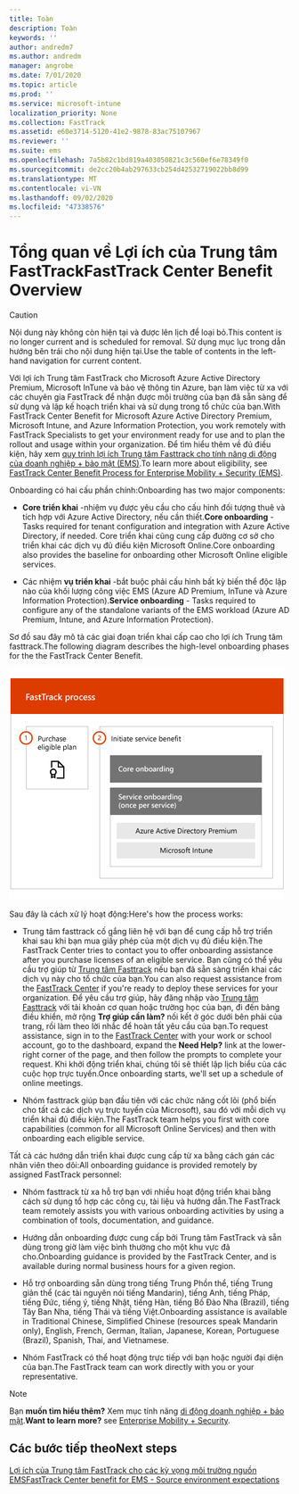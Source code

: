 ```yaml
---
title: Toàn
description: Toàn
keywords: ''
author: andredm7
ms.author: andredm
manager: angrobe
ms.date: 7/01/2020
ms.topic: article
ms.prod: ''
ms.service: microsoft-intune
localization_priority: None
ms.collection: FastTrack
ms.assetid: e60e3714-5120-41e2-9878-83ac75107967
ms.reviewer: ''
ms.suite: ems
ms.openlocfilehash: 7a5b82c1bd819a403050821c3c560ef6e78349f0
ms.sourcegitcommit: de2cc20b4ab297633cb254d42532719022bb8d99
ms.translationtype: MT
ms.contentlocale: vi-VN
ms.lasthandoff: 09/02/2020
ms.locfileid: "47338576"
---
```

# <a name="fasttrack-center-benefit-overview"></a><span data-ttu-id="7cac4-103">Tổng quan về Lợi ích của Trung tâm FastTrack</span><span class="sxs-lookup"><span data-stu-id="7cac4-103">FastTrack Center Benefit Overview</span></span>

> [!CAUTION]
> <span data-ttu-id="7cac4-104">Nội dung này không còn hiện tại và được lên lịch để loại bỏ.</span><span class="sxs-lookup"><span data-stu-id="7cac4-104">This content is no longer current and is scheduled for removal.</span></span> <span data-ttu-id="7cac4-105">Sử dụng mục lục trong dẫn hướng bên trái cho nội dung hiện tại.</span><span class="sxs-lookup"><span data-stu-id="7cac4-105">Use the table of contents in the left-hand navigation for current content.</span></span>

<span data-ttu-id="7cac4-106">Với lợi ích Trung tâm FastTrack cho Microsoft Azure Active Directory Premium, Microsoft InTune và bảo vệ thông tin Azure, bạn làm việc từ xa với các chuyên gia FastTrack để nhận được môi trường của bạn đã sẵn sàng để sử dụng và lập kế hoạch triển khai và sử dụng trong tổ chức của bạn.</span><span class="sxs-lookup"><span data-stu-id="7cac4-106">With FastTrack Center Benefit for Microsoft Azure Active Directory Premium, Microsoft Intune, and Azure Information Protection, you work remotely with FastTrack Specialists to get your environment ready for use and to plan the rollout and usage within your organization.</span></span> <span data-ttu-id="7cac4-107">Để tìm hiểu thêm về đủ điều kiện, hãy xem [quy trình lợi ích Trung tâm Fasttrack cho tính năng di động của doanh nghiệp + bảo mật (EMS)](EMS-fasttrack-process.md).</span><span class="sxs-lookup"><span data-stu-id="7cac4-107">To learn more about eligibility, see [FastTrack Center Benefit Process for Enterprise Mobility + Security (EMS)](EMS-fasttrack-process.md).</span></span>

<span data-ttu-id="7cac4-108">Onboarding có hai cấu phần chính:</span><span class="sxs-lookup"><span data-stu-id="7cac4-108">Onboarding has two major components:</span></span>

-   <span data-ttu-id="7cac4-109">**Core triển khai** -nhiệm vụ được yêu cầu cho cấu hình đối tượng thuê và tích hợp với Azure Active Directory, nếu cần thiết.</span><span class="sxs-lookup"><span data-stu-id="7cac4-109">**Core onboarding** - Tasks required for tenant configuration and integration with Azure Active Directory, if needed.</span></span> <span data-ttu-id="7cac4-110">Core triển khai cũng cung cấp đường cơ sở cho triển khai các dịch vụ đủ điều kiện Microsoft Online.</span><span class="sxs-lookup"><span data-stu-id="7cac4-110">Core onboarding also provides the baseline for onboarding other Microsoft Online eligible services.</span></span>

-   <span data-ttu-id="7cac4-111">Các nhiệm **vụ triển khai** -bắt buộc phải cấu hình bất kỳ biến thể độc lập nào của khối lượng công việc EMS (Azure AD Premium, InTune và Azure Information Protection).</span><span class="sxs-lookup"><span data-stu-id="7cac4-111">**Service onboarding** - Tasks required to configure any of the standalone variants of the EMS workload (Azure AD Premium, Intune, and Azure Information Protection).</span></span>

<span data-ttu-id="7cac4-112">Sơ đồ sau đây mô tả các giai đoạn triển khai cấp cao cho lợi ích Trung tâm fasttrack.</span><span class="sxs-lookup"><span data-stu-id="7cac4-112">The following diagram describes the high-level onboarding phases for the the FastTrack Center Benefit.</span></span>

![Các giai đoạn triển khai mức cao nhất của việc sử dụng lợi ích của Trung tâm fasttrack](./media/ft-onboarding-process.png)

<span data-ttu-id="7cac4-114">Sau đây là cách xử lý hoạt động:</span><span class="sxs-lookup"><span data-stu-id="7cac4-114">Here's how the process works:</span></span>

- <span data-ttu-id="7cac4-115">Trung tâm fasttrack cố gắng liên hệ với bạn để cung cấp hỗ trợ triển khai sau khi bạn mua giấy phép của một dịch vụ đủ điều kiện.</span><span class="sxs-lookup"><span data-stu-id="7cac4-115">The FastTrack Center tries to contact you to offer onboarding assistance after you purchase licenses of an eligible service.</span></span> <span data-ttu-id="7cac4-116">Bạn cũng có thể yêu cầu trợ giúp từ [Trung tâm Fasttrack](https://go.microsoft.com/fwlink/?linkid=780698) nếu bạn đã sẵn sàng triển khai các dịch vụ này cho tổ chức của bạn.</span><span class="sxs-lookup"><span data-stu-id="7cac4-116">You can also request assistance from the [FastTrack Center](https://go.microsoft.com/fwlink/?linkid=780698) if you're ready to deploy these services for your organization.</span></span> <span data-ttu-id="7cac4-117">Để yêu cầu trợ giúp, hãy đăng nhập vào [Trung tâm Fasttrack](https://go.microsoft.com/fwlink/?linkid=780698) với tài khoản cơ quan hoặc trường học của bạn, đi đến bảng điều khiển, mở rộng **Trợ giúp cần làm?** nối kết ở góc dưới bên phải của trang, rồi làm theo lời nhắc để hoàn tất yêu cầu của bạn.</span><span class="sxs-lookup"><span data-stu-id="7cac4-117">To request assistance, sign in to the [FastTrack Center](https://go.microsoft.com/fwlink/?linkid=780698) with your work or school account, go to the dashboard, expand the **Need Help?** link at the lower-right corner of the page, and then follow the prompts to complete your request.</span></span> <span data-ttu-id="7cac4-118">Khi khởi động triển khai, chúng tôi sẽ thiết lập lịch biểu của các cuộc họp trực tuyến.</span><span class="sxs-lookup"><span data-stu-id="7cac4-118">Once onboarding starts, we'll set up a schedule of online meetings.</span></span>

-   <span data-ttu-id="7cac4-119">Nhóm fasttrack giúp bạn đầu tiên với các chức năng cốt lõi (phổ biến cho tất cả các dịch vụ trực tuyến của Microsoft), sau đó với mỗi dịch vụ triển khai đủ điều kiện.</span><span class="sxs-lookup"><span data-stu-id="7cac4-119">The FastTrack team helps you first with core capabilities (common for all Microsoft Online Services) and then with onboarding each eligible service.</span></span>

<span data-ttu-id="7cac4-120">Tất cả các hướng dẫn triển khai được cung cấp từ xa bằng cách gán các nhân viên theo dõi:</span><span class="sxs-lookup"><span data-stu-id="7cac4-120">All onboarding guidance is provided remotely by assigned FastTrack personnel:</span></span>

-   <span data-ttu-id="7cac4-121">Nhóm fasttrack từ xa hỗ trợ bạn với nhiều hoạt động triển khai bằng cách sử dụng tổ hợp các công cụ, tài liệu và hướng dẫn.</span><span class="sxs-lookup"><span data-stu-id="7cac4-121">The FastTrack team remotely assists you with various onboarding activities by using a combination of tools, documentation, and guidance.</span></span>

-   <span data-ttu-id="7cac4-122">Hướng dẫn onboarding được cung cấp bởi Trung tâm FastTrack và sẵn dùng trong giờ làm việc bình thường cho một khu vực đã cho.</span><span class="sxs-lookup"><span data-stu-id="7cac4-122">Onboarding guidance is provided by the FastTrack Center, and is available during normal business hours for a given region.</span></span>

-   <span data-ttu-id="7cac4-123">Hỗ trợ onboarding sẵn dùng trong tiếng Trung Phồn thể, tiếng Trung giản thể (các tài nguyên nói tiếng Mandarin), tiếng Anh, tiếng Pháp, tiếng Đức, tiếng ý, tiếng Nhật, tiếng Hàn, tiếng Bồ Đào Nha (Brazil), tiếng Tây Ban Nha, tiếng Thái và tiếng Việt.</span><span class="sxs-lookup"><span data-stu-id="7cac4-123">Onboarding assistance is available in Traditional Chinese, Simplified Chinese (resources speak Mandarin only), English, French, German, Italian, Japanese, Korean, Portuguese (Brazil), Spanish, Thai, and Vietnamese.</span></span>

-   <span data-ttu-id="7cac4-124">Nhóm FastTrack có thể hoạt động trực tiếp với bạn hoặc người đại diện của bạn.</span><span class="sxs-lookup"><span data-stu-id="7cac4-124">The FastTrack team can work directly with you or your representative.</span></span>

> [!NOTE]
> <span data-ttu-id="7cac4-125">Bạn **muốn tìm hiểu thêm?** Xem mục tính năng [di động doanh nghiệp + bảo mật](https://www.microsoft.com/cloud-platform/enterprise-mobility).</span><span class="sxs-lookup"><span data-stu-id="7cac4-125">**Want to learn more?** see [Enterprise Mobility + Security](https://www.microsoft.com/cloud-platform/enterprise-mobility).</span></span>

## <a name="next-steps"></a><span data-ttu-id="7cac4-126">Các bước tiếp theo</span><span class="sxs-lookup"><span data-stu-id="7cac4-126">Next steps</span></span>

[<span data-ttu-id="7cac4-127">Lợi ích của Trung tâm FastTrack cho các kỳ vọng môi trường nguồn EMS</span><span class="sxs-lookup"><span data-stu-id="7cac4-127">FastTrack Center benefit for EMS - Source environment expectations</span></span>](EMS-source-environment-expectations.md)

